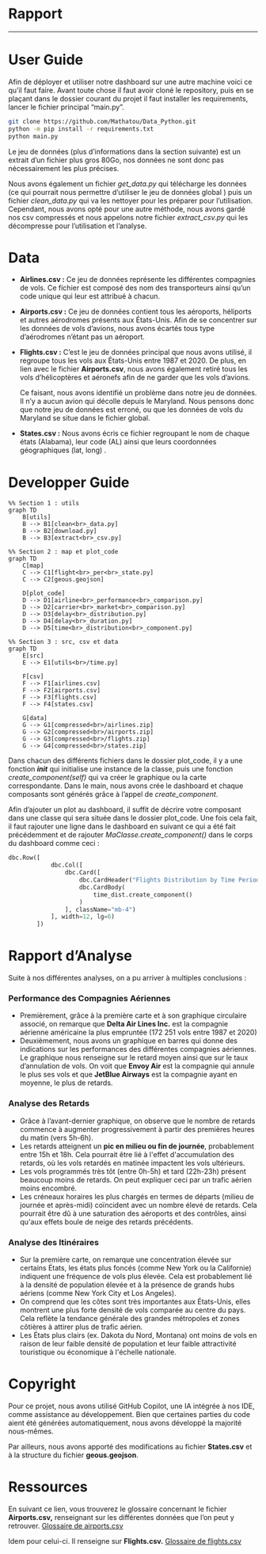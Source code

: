 # Rapport

---

# User Guide

Afin de déployer et utiliser notre dashboard sur une autre machine voici ce qu’il faut faire. Avant toute chose il faut avoir cloné le repository, puis en se plaçant dans le dossier courant du projet il faut installer les requirements, lancer le fichier principal “main.py”.

```bash
git clone https://github.com/Mathatou/Data_Python.git
python -m pip install -r requirements.txt 
python main.py
```

Le jeu de données (plus d’informations dans la section suivante) est un extrait d’un fichier plus gros 80Go, nos données ne sont donc pas nécessairement les plus précises. 

Nous avons également un fichier *get_data.py* qui télécharge les données (ce qui pourrait nous permettre d’utiliser le jeu de données global ) puis un fichier *clean_data.py* qui va les nettoyer pour les préparer pour l’utilisation. Cependant, nous avons opté pour une autre méthode, nous avons gardé nos csv compressés et nous appelons notre fichier *extract_csv.py* qui les décompresse pour l’utilisation et l’analyse.

# Data

- **Airlines.csv :** Ce jeu de données représente les différentes compagnies de vols. Ce fichier est composé des nom des transporteurs ainsi qu’un code unique qui leur est attribué à chacun.
- **Airports.csv :** Ce jeu de données contient tous les aéroports, héliports et autres aérodromes présents aux États-Unis. Afin de se concentrer sur les données de vols d’avions, nous avons écartés tous type d’aérodromes n’étant pas un aéroport.
- **Flights.csv :** C’est le jeu de données principal que nous avons utilisé, il regroupe tous les vols aux États-Unis entre 1987 et 2020. De plus, en lien avec le fichier **Airports.csv**, nous avons également retiré tous les vols d’hélicoptères et aéronefs afin de ne garder que les vols d’avions.
    
    Ce faisant, nous avons identifié un problème dans notre jeu de données. Il n’y a aucun avion qui décolle depuis le Maryland. Nous pensons donc que notre jeu de données est erroné, ou que les données de vols du Maryland se situe dans le fichier global. 
    
- **States.csv :** Nous avons écris ce fichier regroupant le nom de chaque états (Alabama), leur code (AL) ainsi que leurs coordonnées géographiques (lat, long) .

# Developper Guide

```mermaid
%% Section 1 : utils
graph TD
    B[utils]
    B --> B1[clean<br>_data.py]
    B --> B2[download.py]
    B --> B3[extract<br>_csv.py]
```

```mermaid
%% Section 2 : map et plot_code
graph TD
    C[map]
    C --> C1[flight<br>_per<br>_state.py]
    C --> C2[geous.geojson]

    D[plot_code]
    D --> D1[airline<br>_performance<br>_comparison.py]
    D --> D2[carrier<br>_market<br>_comparison.py]
    D --> D3[delay<br>_distribution.py]
    D --> D4[delay<br>_duration.py]
    D --> D5[time<br>_distribution<br>_component.py]
```

```mermaid
%% Section 3 : src, csv et data
graph TD
    E[src]
    E --> E1[utils<br>/time.py]

    F[csv]
    F --> F1[airlines.csv]
    F --> F2[airports.csv]
    F --> F3[flights.csv]
    F --> F4[states.csv]

    G[data]
    G --> G1[compressed<br>/airlines.zip]
    G --> G2[compressed<br>/airports.zip]
    G --> G3[compressed<br>/flights.zip]
    G --> G4[compressed<br>/states.zip]
```

Dans chacun des différents fichiers dans le dossier plot_code, il y a une fonction *__init__* qui initialise une instance de la classe, puis une fonction *create_component(self)* qui va créer le graphique ou la carte correspondante. Dans le main, nous avons crée le dashboard et chaque composants sont générés grâce à l’appel de *create_component*.

Afin d’ajouter un plot au dashboard,  il suffit de décrire votre composant dans une classe qui sera  située dans le dossier plot_code. Une fois cela fait, il faut rajouter une ligne dans le dashboard en suivant ce qui a été fait précédemment et de rajouter *MaClasse.create_component()* dans le corps du dashboard comme ceci :

```python
dbc.Row([
            dbc.Col([
                dbc.Card([
                    dbc.CardHeader("Flights Distribution by Time Period"),
                    dbc.CardBody(
                        time_dist.create_component()
                    )
                ], className="mb-4")
            ], width=12, lg=6)
        ])
```

# Rapport d’Analyse

Suite à nos différentes analyses, on a pu arriver à multiples conclusions : 

### Performance des Compagnies Aériennes

- Premièrement, grâce à la première carte et à son graphique circulaire associé, on remarque que **Delta Air Lines Inc.** est la compagnie aérienne américaine la plus empruntée (172 251 vols entre 1987 et 2020)
- Deuxièmement, nous avons un graphique en barres qui donne des indications sur les performances des différentes compagnies aériennes. Le graphique nous renseigne sur le retard moyen ainsi que sur le taux d’annulation de vols. On voit que **Envoy Air** est la compagnie qui annule le plus ses vols et que **JetBlue Airways** est la compagnie ayant en moyenne, le plus de retards.

### Analyse des Retards

- Grâce à l’avant-dernier graphique, on observe que le nombre de retards commence à augmenter progressivement à partir des premières heures du matin (vers 5h-6h).
- Les retards atteignent un **pic en milieu ou fin de journée**, probablement entre 15h et 18h. Cela pourrait être lié à l'effet d'accumulation des retards, où les vols retardés en matinée impactent les vols ultérieurs.
- Les vols programmés très tôt (entre 0h-5h) et tard (22h-23h) présent beaucoup moins de retards. On peut expliquer ceci par un trafic aérien moins encombré.
- Les créneaux horaires les plus chargés en termes de départs (milieu de journée et après-midi) coïncident avec un nombre élevé de retards. Cela pourrait être dû à une saturation des aéroports et des contrôles, ainsi qu'aux effets boule de neige des retards précédents.

### Analyse des Itinéraires

- Sur la première carte, on remarque une concentration élevée sur certains États, les états plus foncés (comme New York ou la Californie) indiquent une fréquence de vols plus élevée. Cela est probablement lié à la densité de population élevée et à la présence de grands hubs aériens (comme New York City et Los Angeles).
- On comprend que les côtes sont très importantes aux États-Unis, elles montrent une plus forte densité de vols comparée au centre du pays. Cela reflète la tendance générale des grandes métropoles et zones côtières à attirer plus de trafic aérien.
- Les États plus clairs (ex. Dakota du Nord, Montana) ont moins de vols en raison de leur faible densité de population et leur faible attractivité touristique ou économique à l'échelle nationale.

# Copyright

Pour ce projet, nous avons utilisé GitHub Copilot, une IA intégrée à nos IDE, comme assistance au développement. Bien que certaines parties du code aient été générées automatiquement, nous avons développé la majorité nous-mêmes.

Par ailleurs, nous avons apporté des modifications au fichier **States.csv** et à la structure du fichier **geous.geojson**.

# Ressources

En suivant ce lien, vous trouverez le glossaire concernant le fichier **Airports.csv,** renseignant sur les différentes données que l’on peut y retrouver.
[Glossaire de airports.csv](airports_glossary.md)

Idem pour celui-ci. Il renseigne sur **Flights.csv.**
[Glossaire de flights.csv](flights_glossary.md)
